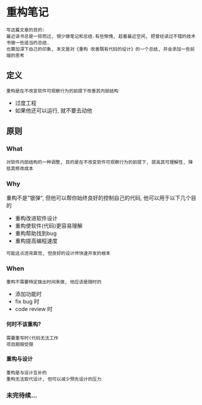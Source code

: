 # 重构笔记
```text
写这篇文章的目的:
最近读书总是一掠而过, 很少做笔记和总结.有些惭愧, 趁着最近空闲, 把曾经读过不错的技术书做一些适当的总结.
也算加深下自己的印象, 本文是对《重构 改善既有代码的设计》的一个总结, 并会添加一些前端的思考
```
## 定义
```text
重构是在不改变软件可观察行为的前提下改善其内部结构
```

* 过度工程
* 如果他还可以运行, 就不要去动他

## 原则

### What
```text
对软件内部结构的一种调整, 目的是在不改变软件可观察行为的前提下, 提高其可理解性, 降低其修改成本
```
### Why

重构不是"银弹", 但他可以帮你始终良好的控制自己的代码, 他可以用于以下几个目的
* 重构改进软件设计
* 重构使软件(代码)更容易理解
* 重构帮助找到bug
* 重构提高编程速度
```text
可能这点违背直觉, 但良好的设计师快速开发的根本
```

### When
```text
重构不需要特定拨出时间来做, 他应该是随时的
```
* 添加功能时
* fix bug 时
* code review 时

#### 何时不该重构?
```text
需要重写时(代码无法工作
项目期限受限

```

#### 重构与设计
```text
重构是与设计互补的
重构无法取代设计, 但可以减少预先设计的压力

```

### 未完待续...